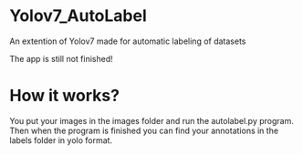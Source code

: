 # Yolov7_AutoLabel
An extention of Yolov7 made for automatic labeling of datasets

The app is still not finished!

# How it works?
You put your images in the images folder and run the autolabel.py program. Then when the program is finished you can find your annotations in the labels folder in yolo format.
